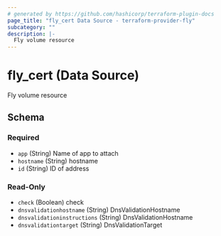 ```yaml
---
# generated by https://github.com/hashicorp/terraform-plugin-docs
page_title: "fly_cert Data Source - terraform-provider-fly"
subcategory: ""
description: |-
  Fly volume resource
---
```


# fly_cert (Data Source)

Fly volume resource



<!-- schema generated by tfplugindocs -->
## Schema

### Required

- `app` (String) Name of app to attach
- `hostname` (String) hostname
- `id` (String) ID of address

### Read-Only

- `check` (Boolean) check
- `dnsvalidationhostname` (String) DnsValidationHostname
- `dnsvalidationinstructions` (String) DnsValidationHostname
- `dnsvalidationtarget` (String) DnsValidationTarget



